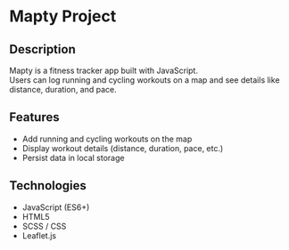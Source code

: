# Mapty Project

## Description
Mapty is a fitness tracker app built with JavaScript.  
Users can log running and cycling workouts on a map and see details like distance, duration, and pace.

## Features
- Add running and cycling workouts on the map  
- Display workout details (distance, duration, pace, etc.)  
- Persist data in local storage  

## Technologies
- JavaScript (ES6+)  
- HTML5  
- SCSS / CSS  
- Leaflet.js  
